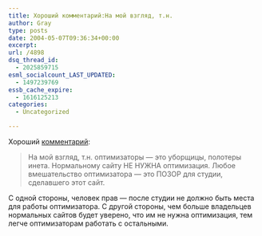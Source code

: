 ```yaml
---
title: Хороший комментарий:На мой взгляд, т.н.
author: Gray
type: posts
date: 2004-05-07T09:36:34+00:00
excerpt:
url: /4898
dsq_thread_id:
  - 2025859715
esml_socialcount_LAST_UPDATED:
  - 1497239769
essb_cache_expire:
  - 1616125213
categories:
  - Uncategorized

---
```








Хороший <a href="http://webplanet.ru/forum/news.html?message=14522&#038;news=3996" target="_blank">комментарий</a>:

> На мой взгляд, т.н. оптимизаторы &#8212; это уборщицы, полотеры инета. Нормальному сайту НЕ НУЖНА оптимизация. Любое вмешательство оптимизатора &#8212; это ПОЗОР для студии, сделавшего этот сайт.

С одной стороны, человек прав &#8212; после студии не должно быть места для работы оптимизатора. С другой стороны, чем больше владельцев нормальных сайтов будет уверено, что им не нужна оптимизация, тем легче оптимизаторам работать с остальными.